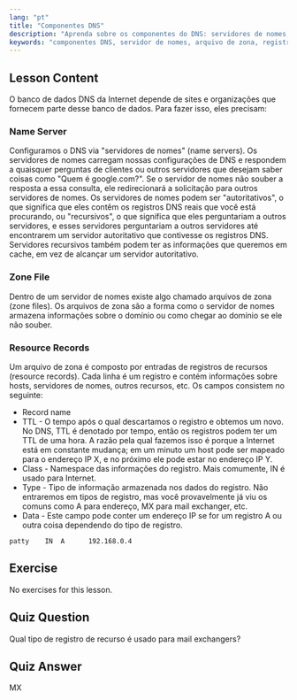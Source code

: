 ```yaml
---
lang: "pt"
title: "Componentes DNS"
description: "Aprenda sobre os componentes do DNS: servidores de nomes, arquivos de zona e registros de recursos. Entenda como o DNS funciona para iniciantes. Comece sua jornada de rede Linux!"
keywords: "componentes DNS, servidor de nomes, arquivo de zona, registros de recursos, tutorial DNS, rede Linux, guia para iniciantes"
---
```


## Lesson Content

O banco de dados DNS da Internet depende de sites e organizações que fornecem parte desse banco de dados. Para fazer isso, eles precisam:

### Name Server

Configuramos o DNS via "servidores de nomes" (name servers). Os servidores de nomes carregam nossas configurações de DNS e respondem a quaisquer perguntas de clientes ou outros servidores que desejam saber coisas como "Quem é google.com?". Se o servidor de nomes não souber a resposta a essa consulta, ele redirecionará a solicitação para outros servidores de nomes. Os servidores de nomes podem ser "autoritativos", o que significa que eles contêm os registros DNS reais que você está procurando, ou "recursivos", o que significa que eles perguntariam a outros servidores, e esses servidores perguntariam a outros servidores até encontrarem um servidor autoritativo que contivesse os registros DNS. Servidores recursivos também podem ter as informações que queremos em cache, em vez de alcançar um servidor autoritativo.

### Zone File

Dentro de um servidor de nomes existe algo chamado arquivos de zona (zone files). Os arquivos de zona são a forma como o servidor de nomes armazena informações sobre o domínio ou como chegar ao domínio se ele não souber.

### Resource Records

Um arquivo de zona é composto por entradas de registros de recursos (resource records). Cada linha é um registro e contém informações sobre hosts, servidores de nomes, outros recursos, etc. Os campos consistem no seguinte:

- Record name
- TTL - O tempo após o qual descartamos o registro e obtemos um novo. No DNS, TTL é denotado por tempo, então os registros podem ter um TTL de uma hora. A razão pela qual fazemos isso é porque a Internet está em constante mudança; em um minuto um host pode ser mapeado para o endereço IP X, e no próximo ele pode estar no endereço IP Y.
- Class - Namespace das informações do registro. Mais comumente, IN é usado para Internet.
- Type - Tipo de informação armazenada nos dados do registro. Não entraremos em tipos de registro, mas você provavelmente já viu os comuns como A para endereço, MX para mail exchanger, etc.
- Data - Este campo pode conter um endereço IP se for um registro A ou outra coisa dependendo do tipo de registro.

```plaintext
patty    IN  A      192.168.0.4
```

## Exercise

No exercises for this lesson.

## Quiz Question

Qual tipo de registro de recurso é usado para mail exchangers?

## Quiz Answer

MX

